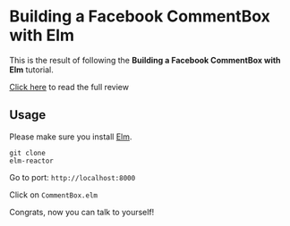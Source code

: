 # Building a Facebook CommentBox with Elm

This is the result of following the **Building a Facebook CommentBox with Elm** tutorial.

[Click here](http://www.mindbodysouldeveloper.com/2016/10/30/building-a-facebook-commentbox-with-elm-review/) to read the full review

## Usage

Please make sure you install [Elm](http://guide.elm-lang.org/get_started.html).

```
git clone
elm-reactor
```

Go to port: `http://localhost:8000`

Click on `CommentBox.elm`

Congrats, now you can talk to yourself!